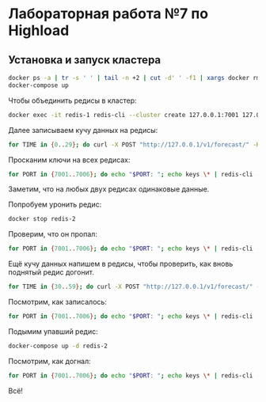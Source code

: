 # Лабораторная работа №7 по Highload

## Установка и запуск кластера

```bash
docker ps -a | tr -s ' ' | tail -n +2 | cut -d' ' -f1 | xargs docker rm --force
docker-compose up
```

Чтобы объединить редисы в кластер:

```bash
docker exec -it redis-1 redis-cli --cluster create 127.0.0.1:7001 127.0.0.1:7002 127.0.0.1:7003 127.0.0.1:7004 127.0.0.1:7005 127.0.0.1:7006 --cluster-replicas 1 --verbose
```

Далее записываем кучу данных на редисы:

```bash
for TIME in {0..29}; do curl -X POST "http://127.0.0.1/v1/forecast/" -H  "accept: application/json" -H  "Content-Type: application/json" -d "{\"city\": \"Moscow\", \"timestamp\": \"2020-11-27T00:$TIME:00Z\", \"temperature\": 12}"; done
```

Просканим ключи на всех редисах:

```bash
for PORT in {7001..7006}; do echo "$PORT: "; echo keys \* | redis-cli -p "$PORT"; echo; done
``` 

Заметим, что на любых двух редисах одинаковые данные.

Попробуем уронить редис:

```bash
docker stop redis-2
```

Проверим, что он пропал:

```bash
for PORT in {7001..7006}; do echo "$PORT: "; echo keys \* | redis-cli -p "$PORT"; echo; done
``` 

Ещё кучу данных напишем в редисы, чтобы проверить, как вновь поднятый редис догонит.

```bash
for TIME in {30..59}; do curl -X POST "http://127.0.0.1/v1/forecast/" -H  "accept: application/json" -H  "Content-Type: application/json" -d "{\"city\": \"Moscow\", \"timestamp\": \"2020-11-27T00:$TIME:00Z\", \"temperature\": 12}"; done
```

Посмотрим, как записалось:

```bash
for PORT in {7001..7006}; do echo "$PORT: "; echo keys \* | redis-cli -p "$PORT"; echo; done
``` 

Подымим упавший редис:

```bash
docker-compose up -d redis-2
```

Посмотрим, как догнал:

```bash
for PORT in {7001..7006}; do echo "$PORT: "; echo keys \* | redis-cli -p "$PORT"; echo; done
``` 

Всё!
